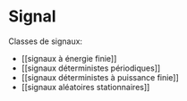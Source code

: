 # Signal

Classes de signaux:

- [[signaux à énergie finie]]
- [[signaux déterministes périodiques]]
- [[signaux déterministes à puissance finie]]
- [[signaux aléatoires stationnaires]]